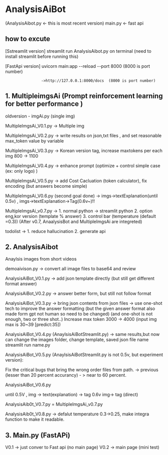 # AnalysisAiBot
(AnalysisAibot.py <- this is most recent version)
main.py <- fast api
## how to excute

[Sstreamlit version] streamlit run AnalysisAibot.py on terminal  (need to install streamlit before running this) 

[FastApi version] uvicorn main:app --reload --port 8000  (8000 is port number)   

                    ->http://127.0.0.1:8000/docs  (8000 is port number)

## 1. MultipleimgsAi (Prompt reinforcement learning for better performance )

oldversion - imgAi.py (single img)

MultipleImgsAi_V0.1.py  ->  Multiple img

MultipleImgsAi_V0.2.py  -> write results on json,txt files , and set reasonable max_token value by variable

MultipleImgsAi_V0.3.py -> Korean version tag, increase maxtokens per each img 800 -> 1100 

MultipleImgsAi_V0.4.py -> enhance prompt (optimize + control simple case (ex: only logo) )

MultipleImgsAi_V0.5.py -> add Cost Cacluation (token calculator), fix encoding (but  answers become simple)

MultipleImgsAi_V0.6.py (second goal done) ->  imgs->textExplanation(until 0.5v) , imgs->textExplanation->Tag(0.6v~)!!

MultipleImgsAi_v0.7.py -> 1. normal python -> streamlit python
                          2. option eng,kor version (template % answer)
                          3. control bar (temperature (default =0.3)) 
(After v0.7, AnaalysisBot and MultipleImgsAi are integreted)


todolist -> 1. reduce hallucination
            2. generate api
                          
## 2. AnalysisAibot
Anaylsis images from short videos


demoaivison.py -> convert all image files to base64 and review

AnalysisAiBot_V0.1.py -> add json template directly (but still get different format answer)

AnalysisAiBot_V0.2.py  -> answer better form, but still not follow format

AnalysisAiBot_V0.3.py  -> bring json contents from json files
                      -> use one-shot tech to improve the answer formatting 
                        (but the given answer format also made form gpt not human so need to be changed)
                        (and one-shot is not enough, two or three shot..)
                        Increase max token 3000 -> 4000
                        (input img max is 30~39 [predict:35])

AnalysisAiBot_V0.4.py (AnaylsisAiBotStreamlit.py) -> same results,but now can change the images folder, change template, saved json file name
  streamlit run name.py



AnalysisAiBot_V0.5.py (AnaylsisAiBotStreamlit.py is not 0.5v, but experiment version):

Fix the critical bugs that bring the wrong order files from path. ->  previous (lesser than 20 percent accurancy) - > near to 60 percent.

AnalysisAiBot_V0.6.py 

until 0.5V ,  img -> text(explanation) -> tag
0.6v   img-> tag (direct)


AnalysisAib0t_V0.7.py = MultipleImgsAi_v0.7.py


AnalysisAib0t_V0.8.py -> defalut temperature 0.3->0.25, make integra function to make it readable.



## 3. Main.py (FastAPi)

V0.1 -> just conver to Fast api (no main page)
V0.2 -> main page (mini test)

